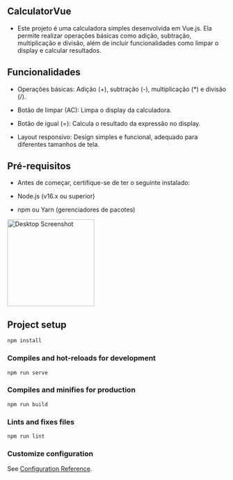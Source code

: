 ## CalculatorVue

- Este projeto é uma calculadora simples desenvolvida em Vue.js. Ela permite realizar operações básicas como adição, subtração, multiplicação e divisão, além de incluir funcionalidades como limpar o display e calcular resultados.

## Funcionalidades

- Operações básicas: Adição (+), subtração (-), multiplicação (*) e divisão (/).

- Botão de limpar (AC): Limpa o display da calculadora.

- Botão de igual (=): Calcula o resultado da expressão no display.

- Layout responsivo: Design simples e funcional, adequado para diferentes tamanhos de tela.

## Pré-requisitos

- Antes de começar, certifique-se de ter o seguinte instalado:

- Node.js (v16.x ou superior)

- npm ou Yarn (gerenciadores de pacotes)

<img src="https://i.imgur.com/CyWCdnm.png" alt="Desktop Screenshot" width="200" height="200"/>

## Project setup
```
npm install
```

### Compiles and hot-reloads for development
```
npm run serve
```

### Compiles and minifies for production
```
npm run build
```

### Lints and fixes files
```
npm run lint
```

### Customize configuration
See [Configuration Reference](https://cli.vuejs.org/config/).
